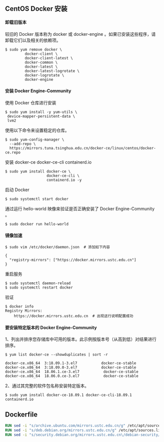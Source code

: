 ## CentOS Docker 安装

#### 卸载旧版本

较旧的 Docker 版本称为 docker 或 docker-engine 。如果已安装这些程序，请卸载它们以及相关的依赖项。

```shell
$ sudo yum remove docker \
         docker-client \
         docker-client-latest \
         docker-common \
         docker-latest \
         docker-latest-logrotate \
         docker-logrotate \
         docker-engine
```




#### 安装 Docker Engine-Community

使用 Docker 仓库进行安装

```shell
$ sudo yum install -y yum-utils \
 device-mapper-persistent-data \
 lvm2
```



使用以下命令来设置稳定的仓库。

```shell
$ sudo yum-config-manager \
  --add-repo \
  https://mirrors.tuna.tsinghua.edu.cn/docker-ce/linux/centos/docker-ce.repo
```



安装 docker-ce docker-ce-cli containerd.io

```shell
$ sudo yum install docker-ce \
				   docker-ce-cli \
				   containerd.io -y
```



启动 Docker

```shell
$ sudo systemctl start docker
```



通过运行 hello-world 映像来验证是否正确安装了 Docker Engine-Community 。

```shell
$ sudo docker run hello-world
```



#### 镜像加速

```shell
$ sudo vim /etc/docker/daemon.json  # 添加如下内容

{
  "registry-mirrors": ["https://docker.mirrors.ustc.edu.cn"]
}
```

重启服务

```shell
$ sudo systemctl daemon-reload
$ sudo systemctl restart docker
```

验证

```shell
$ docker info
Registry Mirrors:
    https://docker.mirrors.ustc.edu.cn  # 出现这行说明配置成功
```



#### 要安装特定版本的 Docker Engine-Community

1、列出并排序您存储库中可用的版本。此示例按版本号（从高到低）对结果进行排序。

```shell
$ yum list docker-ce --showduplicates | sort -r

docker-ce.x86_64  3:18.09.1-3.el7           docker-ce-stable
docker-ce.x86_64  3:18.09.0-3.el7           docker-ce-stable
docker-ce.x86_64  18.06.1.ce-3.el7           docker-ce-stable
docker-ce.x86_64  18.06.0.ce-3.el7           docker-ce-stable
```



2、通过其完整的软件包名称安装特定版本。

```shell
$ sudo yum install docker-ce-18.09.1 docker-ce-cli-18.09.1 containerd.io
```



## Dockerfile

```dockerfile
RUN sed -i "s/archive.ubuntu.com/mirrors.ustc.edu.cn/g" /etc/apt/sources.list 
RUN sed -i "s/deb.debian.org/mirrors.ustc.edu.cn/g" /etc/apt/sources.list 
RUN sed -i "s/security.debian.org/mirrors.ustc.edu.cn\/debian-security/g" /etc/apt/sources.list
```

